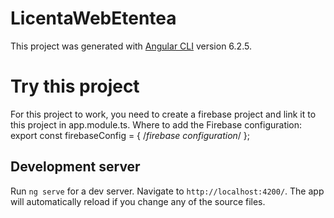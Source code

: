 # LicentaWebEtentea

This project was generated with [Angular CLI](https://github.com/angular/angular-cli) version 6.2.5.

# Try this project
For this project to work, you need to create a firebase project and link it to this project in app.module.ts. Where to add the Firebase configuration: 
export const firebaseConfig = {
  /*firebase configuration*/
};

## Development server

Run `ng serve` for a dev server. Navigate to `http://localhost:4200/`. The app will automatically reload if you change any of the source files.
